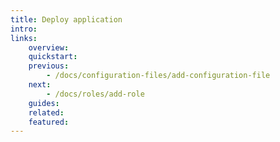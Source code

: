 ```yaml
---
title: Deploy application
intro:
links:
    overview:
    quickstart:
    previous:
        - /docs/configuration-files/add-configuration-file
    next:
        - /docs/roles/add-role
    guides:
    related:
    featured:
---
```

